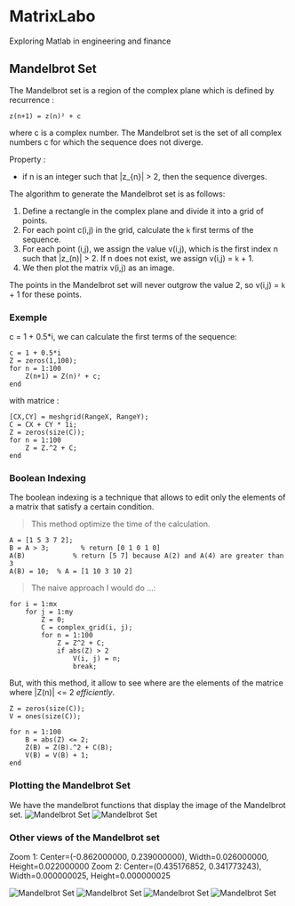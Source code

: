 # MatrixLabo
Exploring Matlab in engineering and finance


## Mandelbrot Set
The Mandelbrot set is a region of the complex plane which is defined by 
recurrence : 
```
z(n+1) = z(n)² + c
```
where c is a complex number.
The Mandelbrot set is the set of all complex numbers c for which the sequence
does not diverge.

Property :
- if n is an integer such that |z_{n}| > 2, then the sequence diverges.

The algorithm to generate the Mandelbrot set is as follows:
1. Define a rectangle in the complex plane and divide it into a grid of points.
2. For each point c(i,j) in the grid, calculate the `k` first terms of the sequence.
3. For each point (i,j), we assign the value v(i,j), which is the first index n such that |z_(n)| > 2. If n does not exist, we assign v(i,j) = `k` + 1.
4. We then plot the matrix v(i,j) as an image.

The points in the Mandelbrot set will never outgrow the value 2,
so v(i,j) = `k` + 1 for these points.

### Exemple
c = 1 + 0.5*i, we can calculate the first terms of the sequence:
```
c = 1 + 0.5*i
Z = zeros(1,100);
for n = 1:100
    Z(n+1) = Z(n)² + c;
end
``` 

with matrice :
```
[CX,CY] = meshgrid(RangeX, RangeY);
C = CX + CY * 1i;
Z = zeros(size(C));
for n = 1:100
    Z = Z.^2 + C;
end
```

### Boolean Indexing
The boolean indexing is a technique that allows to edit only the elements of a matrix that satisfy a certain condition.
> This method optimize the time of the calculation.

```
A = [1 5 3 7 2];  
B = A > 3;        % return [0 1 0 1 0]
A(B)            % return [5 7] because A(2) and A(4) are greater than 3
A(B) = 10;  % A = [1 10 3 10 2]
```

> The naive approach I would do ...:
```
for i = 1:mx
    for j = 1:my
        Z = 0;
        C = complex_grid(i, j);
        for n = 1:100
            Z = Z^2 + C;
            if abs(Z) > 2
                V(i, j) = n;
                break;
```

But, with this method, it allow to see where are the elements of the matrice where |Z(n)| <= 2 _efficiently_.
```
Z = zeros(size(C));
V = ones(size(C));

for n = 1:100
    B = abs(Z) <= 2;
    Z(B) = Z(B).^2 + C(B);
    V(B) = V(B) + 1;
end
```

### Plotting the Mandelbrot Set
We have the  mandelbrot functions that display the image of the Mandelbrot set.
![Mandelbrot Set](Mandelbrot/fig1.png)
![Mandelbrot Set](Mandelbrot/fig1_1.png)


### Other views of the Mandelbrot set
Zoom 1: Center=(-0.862000000, 0.239000000), Width=0.026000000, Height=0.022000000
Zoom 2: Center=(0.435176852, 0.341773243), Width=0.000000025, Height=0.000000025

![Mandelbrot Set](Mandelbrot/fig2.jpg)
![Mandelbrot Set](Mandelbrot/fig3.jpg)
![Mandelbrot Set](Mandelbrot/fig5.png)
![Mandelbrot Set](Mandelbrot/fig4.png)